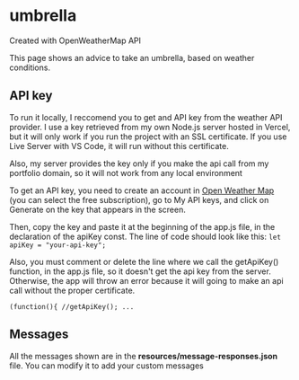 # umbrella
Created with OpenWeatherMap API

This page shows an advice to take an umbrella, based on weather conditions.

## API key
To run it locally, I reccomend you to get and API key from the weather API provider. I use a key retrieved from my own Node.js server hosted in Vercel, but it will only work if you run the project with an SSL certificate. If you use Live Server with VS Code, it will run without this certificate.

Also, my server provides the key only if you make the api call from my portfolio domain, so it will not work from any local environment

To get an API key, you need to create an account in [Open Weather Map](https://openweathermap.org/) (you can select the free subscription), go to My API keys, and click on Generate on the key that appears in the screen.

Then, copy the key and paste it at the beginning of the app.js file, in the declaration of the apiKey const. The line of code should look like this:
`let apiKey = "your-api-key";`

Also, you must comment or delete the line where we call the getApiKey() function, in the app.js file, so it doesn't get the api key from the server. Otherwise, the app will throw an error because it will going to make an api call without the proper certificate.

`(function(){
    //getApiKey();
    ...
`

## Messages
All the messages shown are in the **resources/message-responses.json** file. You can modify it to add your custom messages
